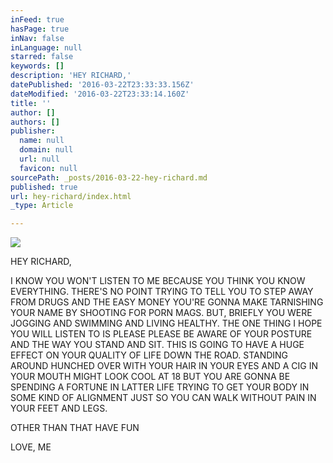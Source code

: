 ```yaml
---
inFeed: true
hasPage: true
inNav: false
inLanguage: null
starred: false
keywords: []
description: 'HEY RICHARD,'
datePublished: '2016-03-22T23:33:33.156Z'
dateModified: '2016-03-22T23:33:14.160Z'
title: ''
author: []
authors: []
publisher:
  name: null
  domain: null
  url: null
  favicon: null
sourcePath: _posts/2016-03-22-hey-richard.md
published: true
url: hey-richard/index.html
_type: Article

---
```

![](https://the-grid-user-content.s3-us-west-2.amazonaws.com/c70def00-570a-4ba6-84a6-ab411aaaa194.jpg)

HEY RICHARD,

I KNOW YOU WON'T LISTEN TO ME BECAUSE YOU THINK YOU KNOW EVERYTHING. THERE'S NO POINT TRYING TO TELL YOU TO STEP AWAY FROM DRUGS AND THE EASY MONEY YOU'RE GONNA MAKE TARNISHING YOUR NAME BY SHOOTING FOR PORN MAGS. BUT, BRIEFLY YOU WERE JOGGING AND SWIMMING AND LIVING HEALTHY. THE ONE THING I HOPE YOU WILL LISTEN TO IS PLEASE PLEASE BE AWARE OF YOUR POSTURE AND THE WAY YOU STAND AND SIT. THIS IS GOING TO HAVE A HUGE EFFECT ON YOUR QUALITY OF LIFE DOWN THE ROAD. STANDING AROUND HUNCHED OVER WITH YOUR HAIR IN YOUR EYES AND A CIG IN YOUR MOUTH MIGHT LOOK COOL AT 18 BUT YOU ARE GONNA BE SPENDING A FORTUNE IN LATTER LIFE TRYING TO GET YOUR BODY IN SOME KIND OF ALIGNMENT JUST SO YOU CAN WALK WITHOUT PAIN IN YOUR FEET AND LEGS.

OTHER THAN THAT HAVE FUN

LOVE, ME